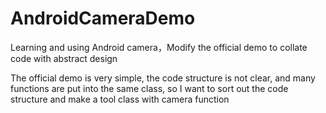 # AndroidCameraDemo
Learning and using Android camera，Modify the official demo to collate code with abstract design

The official demo is very simple, the code structure is not clear, and many functions are put into the same class, so I want to sort out the code structure and make a tool class with camera function
